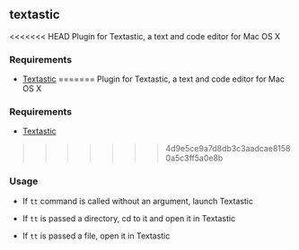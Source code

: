 ## textastic

<<<<<<< HEAD
Plugin for Textastic, a text and code editor for Mac OS X 

### Requirements

 * [Textastic](http://www.textasticapp.com/mac.html)
=======
Plugin for Textastic, a text and code editor for Mac OS X

### Requirements

 * [Textastic](https://www.textasticapp.com/mac.html)
>>>>>>> 4d9e5ce9a7d8db3c3aadcae81580a5c3ff5a0e8b

### Usage

 * If `tt` command is called without an argument, launch Textastic

 * If `tt` is passed a directory, cd to it and open it in Textastic

 * If `tt` is passed a file, open it in Textastic
